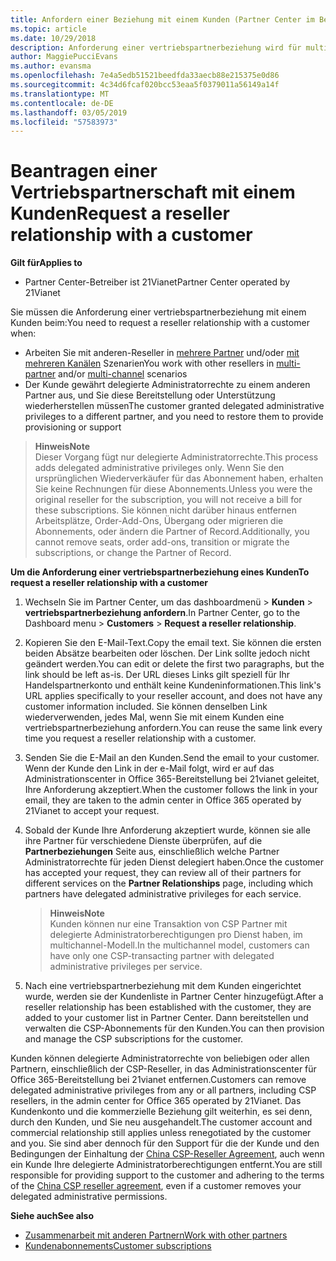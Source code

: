 ```yaml
---
title: Anfordern einer Beziehung mit einem Kunden (Partner Center im Betrieb über 21Vianet)
ms.topic: article
ms.date: 10/29/2018
description: Anforderung einer vertriebspartnerbeziehung wird für multipartner und multichannel-Szenarien verwendet werden. Dieser Vorgang ist auch hilfreich, wenn ein Kunde Ihre delegierten Administratorrechte entfernt und Sie sie für Bereitstellungen oder Supportleistungen wiederherstellen müssen.
author: MaggiePucciEvans
ms.author: evansma
ms.openlocfilehash: 7e4a5edb51521beedfda33aecb88e215375e0d86
ms.sourcegitcommit: 4c34d6fcaf020bcc53eaa5f0379011a56149a14f
ms.translationtype: MT
ms.contentlocale: de-DE
ms.lasthandoff: 03/05/2019
ms.locfileid: "57583973"
---
```

# <a name="request-a-reseller-relationship-with-a-customer"></a><span data-ttu-id="c8eb3-104">Beantragen einer Vertriebspartnerschaft mit einem Kunden</span><span class="sxs-lookup"><span data-stu-id="c8eb3-104">Request a reseller relationship with a customer</span></span>

<span data-ttu-id="c8eb3-105">**Gilt für**</span><span class="sxs-lookup"><span data-stu-id="c8eb3-105">**Applies to**</span></span>

-   <span data-ttu-id="c8eb3-106">Partner Center-Betreiber ist 21Vianet</span><span class="sxs-lookup"><span data-stu-id="c8eb3-106">Partner Center operated by 21Vianet</span></span>

<span data-ttu-id="c8eb3-107">Sie müssen die Anforderung einer vertriebspartnerbeziehung mit einem Kunden beim:</span><span class="sxs-lookup"><span data-stu-id="c8eb3-107">You need to request a reseller relationship with a customer when:</span></span>

-   <span data-ttu-id="c8eb3-108">Arbeiten Sie mit anderen-Reseller in [mehrere Partner](multipartner.md) und/oder [mit mehreren Kanälen](multichannel.md) Szenarien</span><span class="sxs-lookup"><span data-stu-id="c8eb3-108">You work with other resellers in [multi-partner](multipartner.md) and/or [multi-channel](multichannel.md) scenarios</span></span>
-   <span data-ttu-id="c8eb3-109">Der Kunde gewährt delegierte Administratorrechte zu einem anderen Partner aus, und Sie diese Bereitstellung oder Unterstützung wiederherstellen müssen</span><span class="sxs-lookup"><span data-stu-id="c8eb3-109">The customer granted delegated administrative privileges to a different partner, and you need to restore them to provide provisioning or support</span></span>

><span data-ttu-id="c8eb3-110">**Hinweis**</span><span class="sxs-lookup"><span data-stu-id="c8eb3-110">**Note**</span></span><br> <span data-ttu-id="c8eb3-111">Dieser Vorgang fügt nur delegierte Administratorrechte.</span><span class="sxs-lookup"><span data-stu-id="c8eb3-111">This process adds delegated administrative privileges only.</span></span> <span data-ttu-id="c8eb3-112">Wenn Sie den ursprünglichen Wiederverkäufer für das Abonnement haben, erhalten Sie keine Rechnungen für diese Abonnements.</span><span class="sxs-lookup"><span data-stu-id="c8eb3-112">Unless you were the original reseller for the subscription, you will not receive a bill for these subscriptions.</span></span> <span data-ttu-id="c8eb3-113">Sie können nicht darüber hinaus entfernen Arbeitsplätze, Order-Add-Ons, Übergang oder migrieren die Abonnements, oder ändern die Partner of Record.</span><span class="sxs-lookup"><span data-stu-id="c8eb3-113">Additionally, you cannot remove seats, order add-ons, transition or migrate the subscriptions, or change the Partner of Record.</span></span>

<a href="" id="requestarelationship"></a>
<span data-ttu-id="c8eb3-114">**Um die Anforderung einer vertriebspartnerbeziehung eines Kunden**</span><span class="sxs-lookup"><span data-stu-id="c8eb3-114">**To request a reseller relationship with a customer**</span></span>

1.  <span data-ttu-id="c8eb3-115">Wechseln Sie im Partner Center, um das dashboardmenü &gt; **Kunden** &gt; **vertriebspartnerbeziehung anfordern**.</span><span class="sxs-lookup"><span data-stu-id="c8eb3-115">In Partner Center, go to the Dashboard menu &gt; **Customers** &gt; **Request a reseller relationship**.</span></span>
2.  <span data-ttu-id="c8eb3-116">Kopieren Sie den E-Mail-Text.</span><span class="sxs-lookup"><span data-stu-id="c8eb3-116">Copy the email text.</span></span> <span data-ttu-id="c8eb3-117">Sie können die ersten beiden Absätze bearbeiten oder löschen. Der Link sollte jedoch nicht geändert werden.</span><span class="sxs-lookup"><span data-stu-id="c8eb3-117">You can edit or delete the first two paragraphs, but the link should be left as-is.</span></span> <span data-ttu-id="c8eb3-118">Der URL dieses Links gilt speziell für Ihr Handelspartnerkonto und enthält keine Kundeninformationen.</span><span class="sxs-lookup"><span data-stu-id="c8eb3-118">This link's URL applies specifically to your reseller account, and does not have any customer information included.</span></span> <span data-ttu-id="c8eb3-119">Sie können denselben Link wiederverwenden, jedes Mal, wenn Sie mit einem Kunden eine vertriebspartnerbeziehung anfordern.</span><span class="sxs-lookup"><span data-stu-id="c8eb3-119">You can reuse the same link every time you request a reseller relationship with a customer.</span></span>
3.  <span data-ttu-id="c8eb3-120">Senden Sie die E-Mail an den Kunden.</span><span class="sxs-lookup"><span data-stu-id="c8eb3-120">Send the email to your customer.</span></span> <span data-ttu-id="c8eb3-121">Wenn der Kunde den Link in der e-Mail folgt, wird er auf das Administrationscenter in Office 365-Bereitstellung bei 21vianet geleitet, Ihre Anforderung akzeptiert.</span><span class="sxs-lookup"><span data-stu-id="c8eb3-121">When the customer follows the link in your email, they are taken to the admin center in Office 365 operated by 21Vianet to accept your request.</span></span>
4.  <span data-ttu-id="c8eb3-122">Sobald der Kunde Ihre Anforderung akzeptiert wurde, können sie alle ihre Partner für verschiedene Dienste überprüfen, auf die **Partnerbeziehungen** Seite aus, einschließlich welche Partner Administratorrechte für jeden Dienst delegiert haben.</span><span class="sxs-lookup"><span data-stu-id="c8eb3-122">Once the customer has accepted your request, they can review all of their partners for different services on the **Partner Relationships** page, including which partners have delegated administrative privileges for each service.</span></span>

    ><span data-ttu-id="c8eb3-123">**Hinweis**</span><span class="sxs-lookup"><span data-stu-id="c8eb3-123">**Note**</span></span><br> <span data-ttu-id="c8eb3-124">Kunden können nur eine Transaktion von CSP Partner mit delegierte Administratorberechtigungen pro Dienst haben, im multichannel-Modell.</span><span class="sxs-lookup"><span data-stu-id="c8eb3-124">In the multichannel model, customers can have only one CSP-transacting partner with delegated administrative privileges per service.</span></span> 
    
5.  <span data-ttu-id="c8eb3-125">Nach eine vertriebspartnerbeziehung mit dem Kunden eingerichtet wurde, werden sie der Kundenliste in Partner Center hinzugefügt.</span><span class="sxs-lookup"><span data-stu-id="c8eb3-125">After a reseller relationship has been established with the customer, they are added to your customer list in Partner Center.</span></span> <span data-ttu-id="c8eb3-126">Dann bereitstellen und verwalten die CSP-Abonnements für den Kunden.</span><span class="sxs-lookup"><span data-stu-id="c8eb3-126">You can then provision and manage the CSP subscriptions for the customer.</span></span>

<span data-ttu-id="c8eb3-127">Kunden können delegierte Administratorrechte von beliebigen oder allen Partnern, einschließlich der CSP-Reseller, in das Administrationscenter für Office 365-Bereitstellung bei 21vianet entfernen.</span><span class="sxs-lookup"><span data-stu-id="c8eb3-127">Customers can remove delegated administrative privileges from any or all partners, including CSP resellers, in the admin center for Office 365 operated by 21Vianet.</span></span> <span data-ttu-id="c8eb3-128">Das Kundenkonto und die kommerzielle Beziehung gilt weiterhin, es sei denn, durch den Kunden, und Sie neu ausgehandelt.</span><span class="sxs-lookup"><span data-stu-id="c8eb3-128">The customer account and commercial relationship still applies unless renegotiated by the customer and you.</span></span> <span data-ttu-id="c8eb3-129">Sie sind aber dennoch für den Support für die der Kunde und den Bedingungen der Einhaltung der [China CSP-Reseller Agreement](https://www.21vbluecloud.com/office365/ResellerAgr/), auch wenn ein Kunde Ihre delegierte Administratorberechtigungen entfernt.</span><span class="sxs-lookup"><span data-stu-id="c8eb3-129">You are still responsible for providing support to the customer and adhering to the terms of the [China CSP reseller agreement](https://www.21vbluecloud.com/office365/ResellerAgr/), even if a customer removes your delegated administrative permissions.</span></span> 

<span data-ttu-id="c8eb3-130">**Siehe auch**</span><span class="sxs-lookup"><span data-stu-id="c8eb3-130">**See also**</span></span>

-   [<span data-ttu-id="c8eb3-131">Zusammenarbeit mit anderen Partnern</span><span class="sxs-lookup"><span data-stu-id="c8eb3-131">Work with other partners</span></span>](work-with-other-partners.md)
-   [<span data-ttu-id="c8eb3-132">Kundenabonnements</span><span class="sxs-lookup"><span data-stu-id="c8eb3-132">Customer subscriptions</span></span>](customer-subscriptions.md)

 

 




